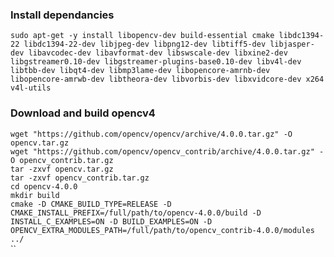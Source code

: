 ### Install dependancies <br/>
`sudo apt-get -y install libopencv-dev build-essential cmake libdc1394-22 libdc1394-22-dev libjpeg-dev libpng12-dev libtiff5-dev libjasper-dev libavcodec-dev libavformat-dev libswscale-dev libxine2-dev libgstreamer0.10-dev libgstreamer-plugins-base0.10-dev libv4l-dev libtbb-dev libqt4-dev libmp3lame-dev libopencore-amrnb-dev libopencore-amrwb-dev libtheora-dev libvorbis-dev libxvidcore-dev x264 v4l-utils` <br/>

### Download and build opencv4 <br/> 
`wget "https://github.com/opencv/opencv/archive/4.0.0.tar.gz" -O opencv.tar.gz` <br/>
`wget "https://github.com/opencv/opencv_contrib/archive/4.0.0.tar.gz" -O opencv_contrib.tar.gz ` <br/>
`tar -zxvf opencv.tar.gz ` <br/>
`tar -zxvf opencv_contrib.tar.gz` <br/>
`cd opencv-4.0.0` <br/>
`mkdir build ` <br/>
`cmake -D CMAKE_BUILD_TYPE=RELEASE -D CMAKE_INSTALL_PREFIX=/full/path/to/opencv-4.0.0/build -D INSTALL_C_EXAMPLES=ON -D BUILD_EXAMPLES=ON -D OPENCV_EXTRA_MODULES_PATH=/full/path/to/opencv_contrib-4.0.0/modules ../ ` <br/>
`` <br/>
